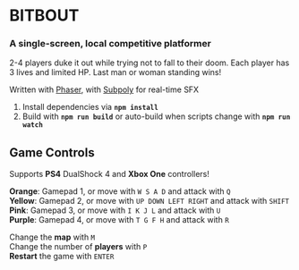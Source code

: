 # BITBOUT
### A single-screen, local competitive platformer

2-4 players duke it out while trying not to fall to their doom. Each player has 3 lives and limited HP. Last man or woman standing wins!

Written with [Phaser](http://github.com/photonstorm/phaser), with [Subpoly](http://github.com/okaybenji/subpoly) for real-time SFX

1. Install dependencies via **`npm install`**
2. Build with **`npm run build`** or auto-build when scripts change with **`npm run watch`**

## Game Controls

Supports **PS4** DualShock 4 and **Xbox One** controllers!

**Orange**: Gamepad 1, or move with `W S A D` and attack with `Q`<br>
**Yellow**: Gamepad 2, or move with `UP DOWN LEFT RIGHT` and attack with `SHIFT`<br>
**Pink**: Gamepad 3, or move with `I K J L` and attack with `U`<br>
**Purple**: Gamepad 4, or move with `T G F H` and attack with `R`<br>

Change the **map** with `M`<br>
Change the number of **players** with `P`<br>
**Restart** the game with `ENTER`
